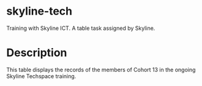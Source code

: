 # skyline-tech
Training with Skyline ICT. A table task assigned by Skyline.

# Description
This table displays the records of the members of Cohort 13 in the ongoing Skyline Techspace training.
